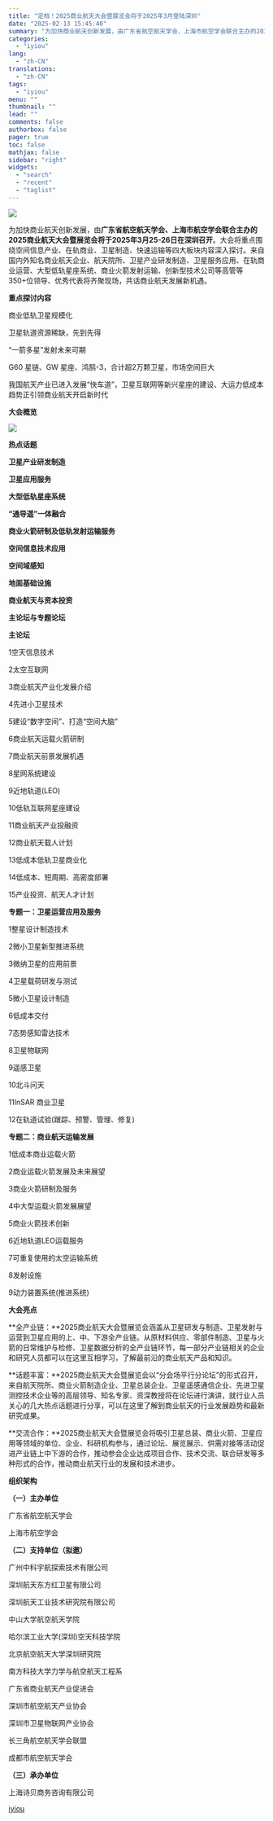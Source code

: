 ```yaml
---
title: "定档！2025商业航天大会暨展览会将于2025年3月登陆深圳"
date: "2025-02-13 15:45:40"
summary: "为加快商业航天创新发展，由广东省航空航天学会、上海市航空学会联合主办的2025商业航天大会暨展览会将..."
categories:
  - "iyiou"
lang:
  - "zh-CN"
translations:
  - "zh-CN"
tags:
  - "iyiou"
menu: ""
thumbnail: ""
lead: ""
comments: false
authorbox: false
pager: true
toc: false
mathjax: false
sidebar: "right"
widgets:
  - "search"
  - "recent"
  - "taglist"
---
```


![](https://diting-hetu.iyiou.com/QIxOCoPdvnp2xL5GYj1u.png)

为加快商业航天创新发展，由**广东省航空航天学会、上海市航空学会联合主办的2025商业航天大会暨展览会将于2025年3月25-26日在深圳召开**。大会将重点围绕空间信息产业、在轨商业、卫星制造、快速运输等四大板块内容深入探讨。来自国内外知名商业航天企业、航天院所、卫星产业研发制造、卫星服务应用、在轨商业运营、大型低轨星座系统、商业火箭发射运输、创新型技术公司等高管等350+位领导、优秀代表将齐聚现场，共话商业航天发展新机遇。

**重点探讨内容**

商业低轨卫星规模化

卫星轨道资源稀缺，先到先得

“一箭多星”发射未来可期

G60 星链、GW 星座、鸿鹄-3，合计超2万颗卫星，市场空间巨大

我国航天产业已进入发展“快车道”，卫星互联网等新兴星座的建设、大运力低成本趋势正引领商业航天开启新时代

**大会概览**

![](https://diting-hetu.iyiou.com/pgI0ytQ77M6enMSowY3Q.png)

  
**热点话题**

**卫星产业研发制造**

**卫星应用服务**

**大型低轨星座系统**

**“通导遥”一体融合**

**商业火箭研制及低轨发射运输服务**

**空间信息技术应用**

**空间域感知**

**地面基础设施**

**商业航天与资本投资**

**主论坛与专题论坛**

**主论坛**

1空天信息技术

2太空互联网

3商业航天产业化发展介绍

4先进小卫星技术

5建设“数字空间”、打造“空间大脑”

6商业航天运载火箭研制

7商业航天前景发展机遇

8星网系统建设

9近地轨道(LEO)

10低轨互联网星座建设

11商业航天产业投融资

12商业航天载人计划

13低成本低轨卫星商业化

14低成本、短周期、高密度部署

15产业投资、航天人才计划

**专题一：卫星运营应用及服务**

1整星设计制造技术

2微小卫星新型推进系统

3微纳卫星的应用前景

4卫星载荷研发与测试

5微小卫星设计制造

6低成本交付

7态势感知雷达技术

8卫星物联网

9遥感卫星

10北斗问天

11InSAR 商业卫星

12在轨道试验(跟踪、预警、管理、修复)

**专题二：商业航天运输发展**

1低成本商业运载火箭

2商业运载火箭发展及未来展望

3商业火箭研制及服务

4中大型运载火箭发展展望

5商业火箭技术创新

6近地轨道LEO运载服务

7可重复使用的太空运输系统

8发射设施

9动力装置系统(推进系统)

**大会亮点**

**全产业链：**2025商业航天大会暨展览会涵盖从卫星研发与制造、卫星发射与运营到卫星应用的上、中、下游全产业链。从原材料供应、零部件制造、卫星与火箭的日常维护与检修、卫星数据分析的全产业链环节，每一部分产业链相关的企业和研究人员都可以在这里互相学习，了解最前沿的商业航天产品和知识。

**话题丰富：**2025商业航天大会暨展览会以“分会场平行分论坛”的形式召开，来自航天院所、商业火箭制造企业、卫星总装企业、卫星遥感通信企业、先进卫星测控技术企业等的高层领导、知名专家、资深教授将在论坛进行演讲，就行业人员关心的几大热点话题进行分享，可以在这里了解到商业航天的行业发展趋势和最新研究成果。

**交流合作：**2025商业航天大会暨展览会将吸引卫星总装、商业火箭、卫星应用等领域的单位、企业、科研机构参与，通过论坛、展览展示、供需对接等活动促进产业链上中下游的合作，推动参会企业达成项目合作、技术交流、联合研发等多种形式的合作，推动商业航天行业的发展和技术进步。

**组织架构**

**（一）主办单位**

广东省航空航天学会

上海市航空学会

**（二）支持单位（拟邀）**

广州中科宇航探索技术有限公司

深圳航天东方红卫星有限公司

深圳航天工业技术研究院有限公司

中山大学航空航天学院

哈尔滨工业大学(深圳)空天科技学院

北京航空航天大学深圳研究院

南方科技大学力学与航空航天工程系

广东省商业航天产业促进会

深圳市航空航天产业协会

深圳市卫星物联网产业协会

长三角航空航天学会联盟

成都市航空航天学会

**（三）承办单位**

上海诗贝商务咨询有限公司

[iyiou](https://www.iyiou.com/news/202502131090149)
